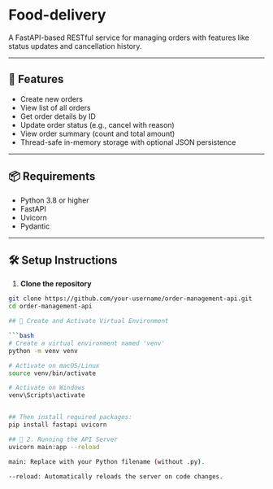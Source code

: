 # Food-delivery

A FastAPI-based RESTful service for managing orders with features like status updates and cancellation history.

---

## 🚀 Features

- Create new orders
- View list of all orders
- Get order details by ID
- Update order status (e.g., cancel with reason)
- View order summary (count and total amount)
- Thread-safe in-memory storage with optional JSON persistence

---

## 📦 Requirements

- Python 3.8 or higher
- FastAPI
- Uvicorn
- Pydantic

---

## 🛠️ Setup Instructions

1. **Clone the repository**

```bash
git clone https://github.com/your-username/order-management-api.git
cd order-management-api

## 🐍 Create and Activate Virtual Environment

```bash
# Create a virtual environment named 'venv'
python -m venv venv

# Activate on macOS/Linux
source venv/bin/activate

# Activate on Windows
venv\Scripts\activate


## Then install required packages:
pip install fastapi uvicorn

## 🚀 2. Running the API Server
uvicorn main:app --reload

main: Replace with your Python filename (without .py).

--reload: Automatically reloads the server on code changes.



